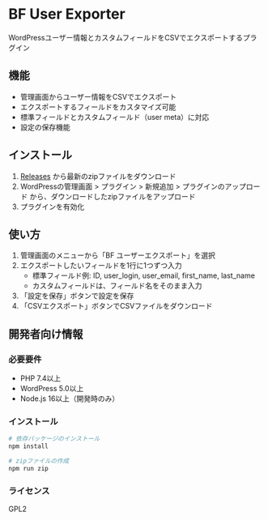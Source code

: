 # BF User Exporter

WordPressユーザー情報とカスタムフィールドをCSVでエクスポートするプラグイン

## 機能

- 管理画面からユーザー情報をCSVでエクスポート
- エクスポートするフィールドをカスタマイズ可能
- 標準フィールドとカスタムフィールド（user meta）に対応
- 設定の保存機能

## インストール

1. [Releases](../../releases) から最新のzipファイルをダウンロード
2. WordPressの管理画面 > プラグイン > 新規追加 > プラグインのアップロード から、ダウンロードしたzipファイルをアップロード
3. プラグインを有効化

## 使い方

1. 管理画面のメニューから「BF ユーザーエクスポート」を選択
2. エクスポートしたいフィールドを1行に1つずつ入力
   - 標準フィールド例: ID, user_login, user_email, first_name, last_name
   - カスタムフィールドは、フィールド名をそのまま入力
3. 「設定を保存」ボタンで設定を保存
4. 「CSVエクスポート」ボタンでCSVファイルをダウンロード

## 開発者向け情報

### 必要要件

- PHP 7.4以上
- WordPress 5.0以上
- Node.js 16以上（開発時のみ）

### インストール

```bash
# 依存パッケージのインストール
npm install

# zipファイルの作成
npm run zip
```

### ライセンス

GPL2
